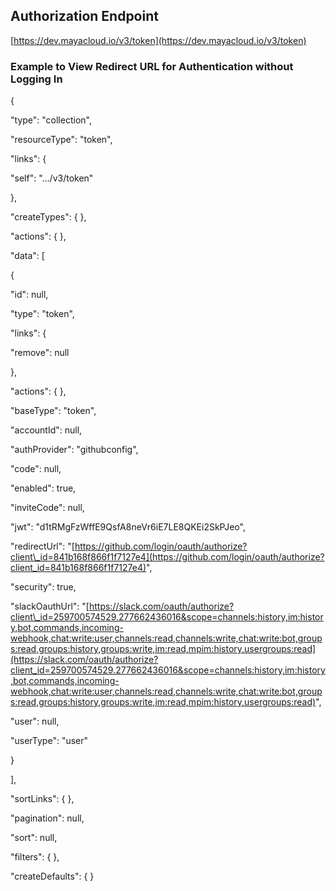 ## Authorization Endpoint

[https://dev.mayacloud.io/v3/token](https://dev.mayacloud.io/v3/token)

### Example to View Redirect URL for Authentication without Logging In

{

"type": "collection",

"resourceType": "token",

"links": {

"self": "…/v3/token"

},

"createTypes": { },

"actions": { },

"data": \[

{

"id": null,

"type": "token",

"links": {

"remove": null

},

"actions": { },

"baseType": "token",

"accountId": null,

"authProvider": "githubconfig",

"code": null,

"enabled": true,

"inviteCode": null,

"jwt": "d1tRMgFzWffE9QsfA8neVr6iE7LE8QKEi2SkPJeo",

"redirectUrl": "[https://github.com/login/oauth/authorize?client\_id=841b168f866f1f7127e4](https://github.com/login/oauth/authorize?client_id=841b168f866f1f7127e4)",

"security": true,

"slackOauthUrl": "[https://slack.com/oauth/authorize?client\_id=259700574529.277662436016&scope=channels:history,im:history,bot,commands,incoming-webhook,chat:write:user,channels:read,channels:write,chat:write:bot,groups:read,groups:history,groups:write,im:read,mpim:history,usergroups:read](https://slack.com/oauth/authorize?client_id=259700574529.277662436016&scope=channels:history,im:history,bot,commands,incoming-webhook,chat:write:user,channels:read,channels:write,chat:write:bot,groups:read,groups:history,groups:write,im:read,mpim:history,usergroups:read)",

"user": null,

"userType": "user"

}

\],

"sortLinks": { },

"pagination": null,

"sort": null,

"filters": { },

"createDefaults": { }

